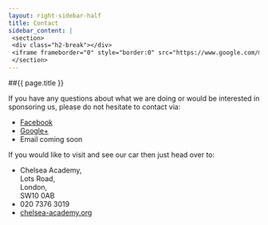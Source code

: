 ```yaml
---
layout: right-sidebar-half
title: Contact
sidebar_content: |
 <section>
 <div class="h2-break"></div>
 <iframe frameborder="0" style="border:0" src="https://www.google.com/maps/embed/v1/place?q=Chelsea%20Academy%2C%20Lots%20Road%2C%20London%2C%20United%20Kingdom&amp;key=AIzaSyD9KoSnJ7Z8AaIocZoqvRE1owEj9af01vY"></iframe>
 </section>
---
```

##{{ page.title }}

If you have any questions about what we are doing or would be interested in sponsoring us, please do not hesitate to contact via:

<ul class="fa-ul">
	<li><a href="https://www.facebook.com/angry.gecko.cart"><i class="fa-li fa fa-facebook-square"></i>Facebook</a></li>
	<li><a href="https://plus.google.com/109525757211133772308"><i class="fa-li fa fa-google-plus-square"></i>Google+</a></li>
	<li><i class="fa-li fa fa-envelope"></i>Email coming soon</a></li>
</ul>

If you would like to visit and see our car then just head over to:

<ul class="fa-ul">
	<li><i class="fa-li fa fa-map-marker"></i>Chelsea Academy,<br />
Lots Road,<br />
London,<br />
SW10 0AB</li>
	<li><i class="fa-li fa fa-phone-square"></i>020 7376 3019</li>
	<li><i class="fa-li fa fa-share-square"></i><a href="http://chelsea-academy.org/">chelsea-academy.org</a></li>
</ul>
